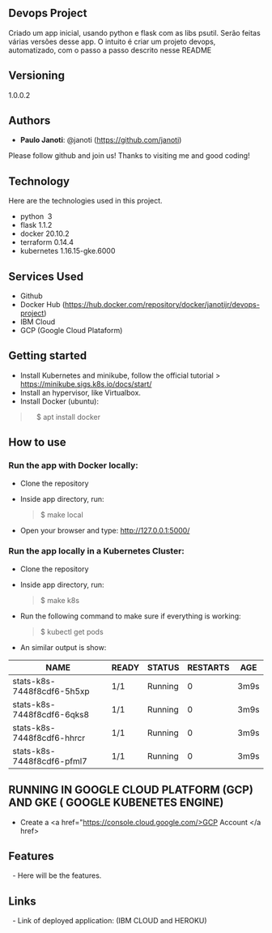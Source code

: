 
## Devops Project
 Criado um app inicial, usando python e flask com as libs psutil. Serão feitas várias versões desse app.
 O intuito é criar um projeto devops, automatizado, com o passo a passo descrito nesse README

## Versioning

1.0.0.2


## Authors

* **Paulo Janoti**: @janoti (https://github.com/janoti)


Please follow github and join us!
Thanks to visiting me and good coding!


## Technology 

Here are the technologies used in this project.

* python  3
* flask 1.1.2
* docker 20.10.2
* terraform 0.14.4
* kubernetes 1.16.15-gke.6000


## Services Used

* Github
* Docker Hub (https://hub.docker.com/repository/docker/janotijr/devops-project)
* IBM Cloud
* GCP (Google Cloud Plataform)


## Getting started
* Install Kubernetes and minikube, follow the official tutorial >  https://minikube.sigs.k8s.io/docs/start/
* Install an hypervisor, like Virtualbox.
* Install Docker (ubuntu): 
>    $ apt install docker

## How to use

### Run the app with Docker locally:

 * Clone the repository

 * Inside app directory, run:

   >  $ make local
 
 * Open your browser and type: http://127.0.0.1:5000/
 
 ### Run the app locally in a Kubernetes Cluster: 
 
 * Clone the repository

 * Inside app directory, run:

   >  $ make k8s 
 
   
 * Run the following command to make sure if everything is working:
  
   >  $ kubectl get pods
   
 * An similar output is show:
  
  | NAME | READY| STATUS | RESTARTS |AGE |
  | ---- | ---- |------- | -------- | --- |
  | stats-k8s-7448f8cdf6-5h5xp| 1/1 | Running |  0 | 3m9s|
  |stats-k8s-7448f8cdf6-6qks8 | 1/1 | Running |  0 | 3m9s|
  |stats-k8s-7448f8cdf6-hhrcr | 1/1 | Running |  0 | 3m9s|
  |stats-k8s-7448f8cdf6-pfml7 | 1/1 | Running |  0 | 3m9s|

      
## RUNNING IN GOOGLE CLOUD PLATFORM (GCP) AND GKE ( GOOGLE KUBENETES ENGINE)
  - Create a <a href="https://console.cloud.google.com/>GCP Account </a href>


## Features

  - Here will be the features.


## Links

  - Link of deployed application: (IBM CLOUD and HEROKU)
  


